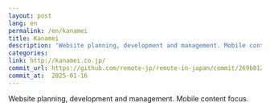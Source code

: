 ```yaml
---
layout: post
lang: en
permalink: /en/kanamei
title: Kanamei
description: 'Website planning, development and management. Mobile content focus.'
categories: 
link: http://kanamei.co.jp/
commit_url: https://github.com/remote-jp/remote-in-japan/commit/269b8121aa196f71e3b6ae053662484bf0056892
commit_at:  2025-01-16
---
```


<p>Website planning, development and management. Mobile content focus.</p>
